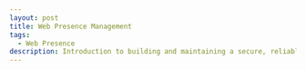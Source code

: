 ```yaml
---
layout: post
title: Web Presence Management
tags:
  - Web Presence
description: Introduction to building and maintaining a secure, reliable, and scalable web presence package for your business.
---
```

